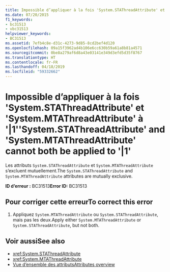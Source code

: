 ```yaml
---
title: Impossible d’appliquer à la fois 'System.STAThreadAttribute' et 'System.MTAThreadAttribute' à '|1'
ms.date: 07/20/2015
f1_keywords:
- bc31513
- vbc31513
helpviewer_keywords:
- BC31513
ms.assetid: 7efb4c8e-d31c-4273-9d85-8cd2bef4d120
ms.openlocfilehash: 09a15f3962ad4b106e6cc630b59a61a8b81a4571
ms.sourcegitcommit: 0be8a279af6d8a43e03141e349d3efd5d35f8767
ms.translationtype: HT
ms.contentlocale: fr-FR
ms.lasthandoff: 04/18/2019
ms.locfileid: "59332662"
---
```

# <a name="systemstathreadattribute-and-systemmtathreadattribute-cannot-both-be-applied-to-1"></a><span data-ttu-id="39692-102">Impossible d’appliquer à la fois 'System.STAThreadAttribute' et 'System.MTAThreadAttribute' à '|1'</span><span class="sxs-lookup"><span data-stu-id="39692-102">'System.STAThreadAttribute' and 'System.MTAThreadAttribute' cannot both be applied to '|1'</span></span>
<span data-ttu-id="39692-103">Les attributs `System.STAThreadAttribute` et `System.MTAThreadAttribute` s’excluent mutuellement.</span><span class="sxs-lookup"><span data-stu-id="39692-103">The `System.STAThreadAttribute` and `System.MTAThreadAttribute` attributes are mutually exclusive.</span></span>  
  
 <span data-ttu-id="39692-104">**ID d’erreur :** BC31513</span><span class="sxs-lookup"><span data-stu-id="39692-104">**Error ID:** BC31513</span></span>  
  
## <a name="to-correct-this-error"></a><span data-ttu-id="39692-105">Pour corriger cette erreur</span><span class="sxs-lookup"><span data-stu-id="39692-105">To correct this error</span></span>  
  
1. <span data-ttu-id="39692-106">Appliquez `System.MTAThreadAttribute` ou `System.STAThreadAttribute`, mais pas les deux.</span><span class="sxs-lookup"><span data-stu-id="39692-106">Apply either `System.MTAThreadAttribute` or `System.STAThreadAttribute`, but not both.</span></span>  
  
## <a name="see-also"></a><span data-ttu-id="39692-107">Voir aussi</span><span class="sxs-lookup"><span data-stu-id="39692-107">See also</span></span>

- <xref:System.STAThreadAttribute>
- <xref:System.MTAThreadAttribute>
- [<span data-ttu-id="39692-108">Vue d’ensemble des attributs</span><span class="sxs-lookup"><span data-stu-id="39692-108">Attributes overview</span></span>](~/docs/visual-basic/programming-guide/concepts/attributes/index.md)
